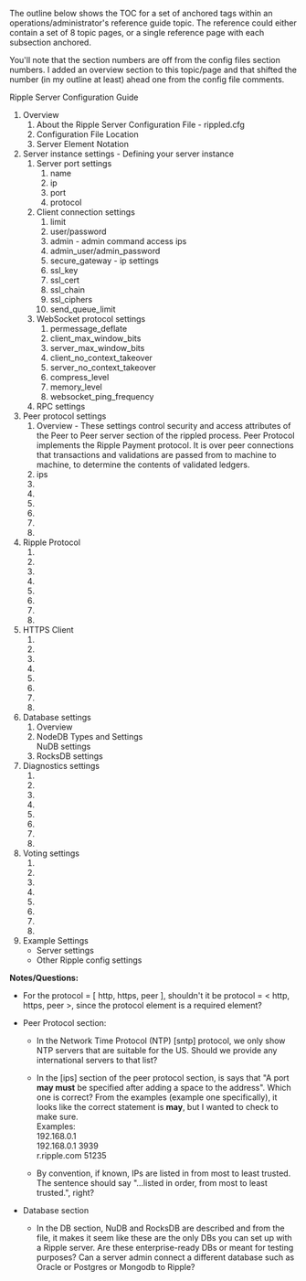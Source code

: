 The outline below shows the TOC for a set of anchored tags within an operations/administrator's reference guide topic. The reference could either contain a set of 8 topic pages, or a single reference page with each subsection anchored.

You'll note that the section numbers are off from the config files section numbers. I added an overview section to this topic/page and that shifted the number (in my outline at least) ahead one from the config file comments.


Ripple Server Configuration Guide

<ol>
  <li>Overview
  <ol>
     <li>About the Ripple Server Configuration File - rippled.cfg</li>
     <li>Configuration File Location</li>
     <li>Server Element Notation</li>
  </ol>
  </li>
  <li>Server instance settings - Defining your server instance 
     <ol>
       <li>Server port settings
         <ol>
            <li>name</li>
            <li>ip</li>
            <li>port</li>
            <li>protocol</li>
         </ol>
        </li>
        <li>Client connection settings
            <ol>
            <li>limit</li>
            <li>user/password</li>
            <li>admin - admin command access ips</li>
            <li>admin_user/admin_password</li>
            <li>secure_gateway - ip settings</li>
            <li>ssl_key</li>
            <li>ssl_cert</li>
            <li>ssl_chain</li>
            <li>ssl_ciphers</li> 
            <li>send_queue_limit</li>
          </ol>
        </li>
        <li>WebSocket protocol settings
          <ol>
            <li>permessage_deflate</li>
            <li>client_max_window_bits</li>
            <li>server_max_window_bits</li>
            <li>client_no_context_takeover</li>
            <li>server_no_context_takeover</li>
            <li>compress_level</li>
            <li>memory_level</li>
            <li>websocket_ping_frequency</li>
          </ol>
        </li>
        <li>RPC settings        
        </li>
      </ol>
  </li>
  <li>Peer protocol settings
     <ol>
        <li>Overview - These settings control security and access attributes of the Peer to Peer server section of the rippled process. Peer Protocol implements the Ripple Payment protocol. It is over peer connections that transactions and validations are passed from to machine to machine, to determine the contents of validated ledgers.</li>
        <li>ips</li>
        <li></li>
        <li></li>
        <li></li>
        <li></li>
        <li></li>
        <li></li>
     </ol>
  </li>  
  <li>Ripple Protocol
     <ol>
        <li></li>
        <li></li>
        <li></li>
        <li></li>
        <li></li>
        <li></li>
        <li></li>
        <li></li>
     </ol>  
  </li>
  <li>HTTPS Client
     <ol>
        <li></li>
        <li></li>
        <li></li>
        <li></li>
        <li></li>
        <li></li>
        <li></li>
        <li></li>
     </ol>
  </li>
  <li>Database settings
     <ol>
        <li>Overview</li>
        <li>NodeDB Types and Settings</li
        <li>NuDB settings</li>
        <li>RocksDB settings</li>
     </ol>
  </li>
  <li>Diagnostics settings
     <ol>
        <li></li>
        <li></li>
        <li></li>
        <li></li>
        <li></li>
        <li></li>
        <li></li>
        <li></li>
     </ol>
  </li>
  <li>Voting settings
     <ol>
        <li></li>
        <li></li>
        <li></li>
        <li></li>
        <li></li>
        <li></li>
        <li></li>
        <li></li>
     </ol>
  </li>
  <li>Example Settings
       <ul>
        <li>Server settings</li>                 
        <li>Other Ripple config settings</li>
      </ul>
   </li>
</ol>

**Notes/Questions:**  

* For the protocol = [ http, https, peer ], shouldn't it be protocol = < http, https, peer >, since the protocol element is a required element?


* Peer Protocol section:

  * In the Network Time Protocol (NTP) [sntp] protocol, we only show NTP servers that are suitable for the US. Should we provide any international servers to that list?
  
  * In the [ips] section of the peer protocol section, is says that "A port **may must** be specified after adding a space to the address". Which one is correct? From the examples (example one specifically), it looks like the correct statement is **may**, but I wanted to check to make sure.  
Examples:  
192.168.0.1  
192.168.0.1 3939  
r.ripple.com 51235

  * By convention, if known, IPs are listed in from most to least trusted.  
The sentence should say "...listed in order, from most to least trusted.", right?



* Database section

  * In the DB section, NuDB and RocksDB are described and from the file, it makes it seem like these are the only DBs you can set up with a Ripple server. 
  Are these enterprise-ready DBs or meant for testing purposes? 
  Can a server admin connect a different database such as Oracle or Postgres or Mongodb to Ripple? 
